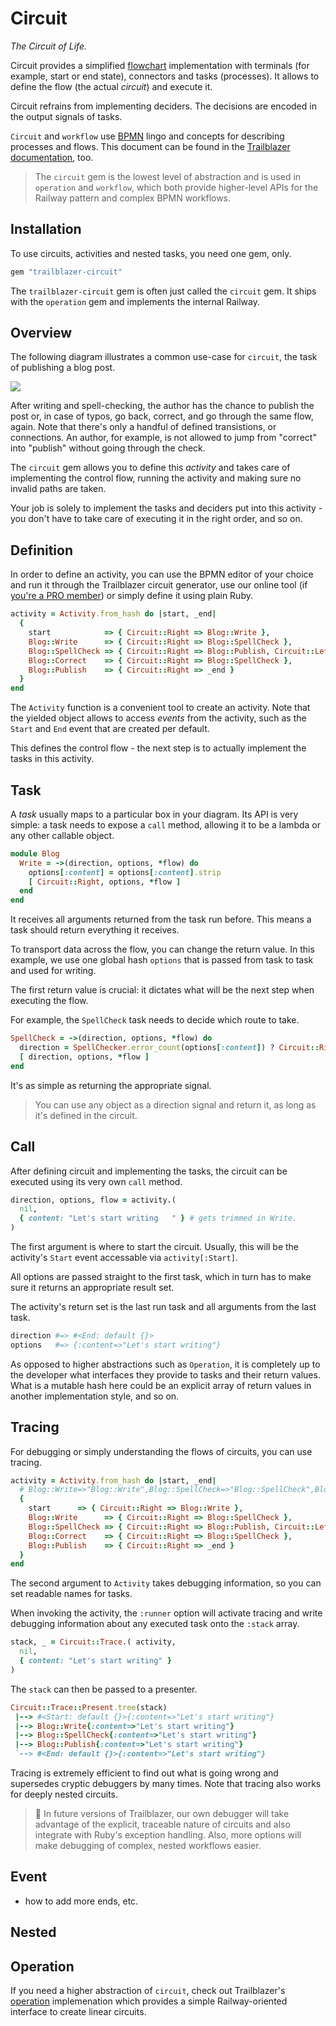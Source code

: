 # Circuit

_The Circuit of Life._

Circuit provides a simplified [flowchart](https://en.wikipedia.org/wiki/Flowchart) implementation with terminals (for example, start or end state), connectors and tasks (processes). It allows to define the flow (the actual *circuit*) and execute it.

Circuit refrains from implementing deciders. The decisions are encoded in the output signals of tasks.

`Circuit` and `workflow` use [BPMN](http://www.bpmn.org/) lingo and concepts for describing processes and flows. This document can be found in the [Trailblazer documentation](http://trailblazer.to/gems/workflow/circuit.html), too.

> The `circuit` gem is the lowest level of abstraction and is used in `operation` and `workflow`, which both provide higher-level APIs for the Railway pattern and complex BPMN workflows.

## Installation

To use circuits, activities and nested tasks, you need one gem, only.

```ruby
gem "trailblazer-circuit"
```

The `trailblazer-circuit` gem is often just called the `circuit` gem. It ships with the `operation` gem and implements the internal Railway.

## Overview

The following diagram illustrates a common use-case for `circuit`, the task of publishing a blog post.

<img src="http://trailblazer.to/images/diagrams/blog-bpmn1.png">

After writing and spell-checking, the author has the chance to publish the post or, in case of typos, go back, correct, and go through the same flow, again. Note that there's only a handful of defined transistions, or connections. An author, for example, is not allowed to jump from "correct" into "publish" without going through the check.

The `circuit` gem allows you to define this *activity* and takes care of implementing the control flow, running the activity and making sure no invalid paths are taken.

Your job is solely to implement the tasks and deciders put into this activity - you don't have to take care of executing it in the right order, and so on.

## Definition

In order to define an activity, you can use the BPMN editor of your choice and run it through the Trailblazer circuit generator, use our online tool (if [you're a PRO member](http://pro.trailblazer.to)) or simply define it using plain Ruby.

```ruby
activity = Activity.from_hash do |start, _end|
  {
    start            => { Circuit::Right => Blog::Write },
    Blog::Write      => { Circuit::Right => Blog::SpellCheck },
    Blog::SpellCheck => { Circuit::Right => Blog::Publish, Circuit::Left => Blog::Correct },
    Blog::Correct    => { Circuit::Right => Blog::SpellCheck },
    Blog::Publish    => { Circuit::Right => _end }
  }
end
```

The `Activity` function is a convenient tool to create an activity. Note that the yielded object allows to access *events* from the activity, such as the `Start` and `End` event that are created per default.

This defines the control flow - the next step is to actually implement the tasks in this activity.

## Task

A *task* usually maps to a particular box in your diagram. Its API is very simple: a task needs to expose a `call` method, allowing it to be a lambda or any other callable object.

```ruby
module Blog
  Write = ->(direction, options, *flow) do
    options[:content] = options[:content].strip
    [ Circuit::Right, options, *flow ]
  end
end
```

It receives all arguments returned from the task run before. This means a task should return everything it receives.

To transport data across the flow, you can change the return value. In this example, we use one global hash `options` that is passed from task to task and used for writing.

The first return value is crucial: it dictates what will be the next step when executing the flow.

For example, the `SpellCheck` task needs to decide which route to take.

```ruby
SpellCheck = ->(direction, options, *flow) do
  direction = SpellChecker.error_count(options[:content]) ? Circuit::Right : Circuit::Left
  [ direction, options, *flow ]
end
```

It's as simple as returning the appropriate signal.

> You can use any object as a direction signal and return it, as long as it's defined in the circuit.

## Call

After defining circuit and implementing the tasks, the circuit can be executed using its very own `call` method.

```ruby
direction, options, flow = activity.(
  nil,
  { content: "Let's start writing   " } # gets trimmed in Write.
)
```

The first argument is where to start the circuit. Usually, this will be the activity's `Start` event accessable via `activity[:Start]`.

All options are passed straight to the first task, which in turn has to make sure it returns an appropriate result set.

The activity's return set is the last run task and all arguments from the last task.

```ruby
direction #=> #<End: default {}>
options   #=> {:content=>"Let's start writing"}
```

As opposed to higher abstractions such as `Operation`, it is completely up to the developer what interfaces they provide to tasks and their return values. What is a mutable hash here could be an explicit array of return values in another implementation style, and so on.

## Tracing

For debugging or simply understanding the flows of circuits, you can use tracing.

```ruby
activity = Activity.from_hash do |start, _end|
  # Blog::Write=>"Blog::Write",Blog::SpellCheck=>"Blog::SpellCheck",Blog::Correct=>"Blog::Correct", Blog::Publish=>"Blog::Publish" }) { |evt|
  {
    start      => { Circuit::Right => Blog::Write },
    Blog::Write      => { Circuit::Right => Blog::SpellCheck },
    Blog::SpellCheck => { Circuit::Right => Blog::Publish, Circuit::Left => Blog::Correct },
    Blog::Correct    => { Circuit::Right => Blog::SpellCheck },
    Blog::Publish    => { Circuit::Right => _end }
  }
end
```

The second argument to `Activity` takes debugging information, so you can set readable names for tasks.

When invoking the activity, the `:runner` option will activate tracing and write debugging information about any executed task onto the `:stack` array.

```ruby
stack, _ = Circuit::Trace.( activity,
  nil,
  { content: "Let's start writing" }
)
```

The `stack` can then be passed to a presenter.

```ruby
Circuit::Trace::Present.tree(stack)
 |--> #<Start: default {}>{:content=>"Let's start writing"}
 |--> Blog::Write{:content=>"Let's start writing"}
 |--> Blog::SpellCheck{:content=>"Let's start writing"}
 |--> Blog::Publish{:content=>"Let's start writing"}
 `--> #<End: default {}>{:content=>"Let's start writing"}
 ```

Tracing is extremely efficient to find out what is going wrong and supersedes cryptic debuggers by many times. Note that tracing also works for deeply nested circuits.

> 🌅 In future versions of Trailblazer, our own debugger will take advantage of the explicit, traceable nature of circuits and also integrate with Ruby's exception handling.
> Also, more options will make debugging of complex, nested workflows easier.

## Event

* how to add more ends, etc.

## Nested

## Operation

If you need a higher abstraction of `circuit`, check out Trailblazer's [operation](http://trailblazer.to/gems/operation/2.0/api.html) implemenation which provides a simple Railway-oriented interface to create linear circuits.
